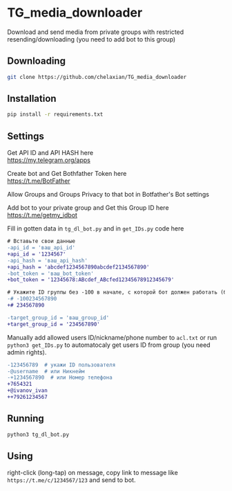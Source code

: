 # TG_media_downloader
Download and send media from private groups with restricted resending/downloading (you need to add bot to this group)

## Downloading
```bash
git clone https://github.com/chelaxian/TG_media_downloader
```

## Installation
```bash
pip install -r requirements.txt
```
## Settings

Get API ID and API HASH here \
https://my.telegram.org/apps

Create bot and Get Bothfather Token here \
https://t.me/BotFather

Allow Groups and Groups Privacy to that bot in Botfather's Bot settings 

Add bot to your private group and Get this Group ID here \
https://t.me/getmy_idbot

Fill in gotten data in `tg_dl_bot.py` and in `get_IDs.py` code here
```diff
# Вставьте свои данные
-api_id = 'ваш_api_id'
+api_id = '1234567'
-api_hash = 'ваш_api_hash'
+api_hash = 'abcdef1234567890abcdef2134567890'
-bot_token = 'ваш_bot_token'
+bot_token = '12345678:ABcdef_ABcfed12345678912345679'

# Укажите ID группы без -100 в начале, с которой бот должен работать (бот должен быть её членом)
-# -100234567890
+# 234567890

-target_group_id = 'ваш_group_id'
+target_group_id = '234567890'
```

Manually add allowed users ID/nickname/phone number to `acl.txt` or run `python3 get_IDs.py` to automatocaly get users ID from group (you need admin rights).
```diff
-123456789  # укажи ID пользователя
-@username  # или Никнейм
-+1234567890  # или Номер телефона
+7654321
+@ivanov_ivan
++79261234567
```

## Running
```bash
python3 tg_dl_bot.py
```
## Using

right-click (long-tap) on message, copy link to message like `https://t.me/c/1234567/123` and send to bot.

